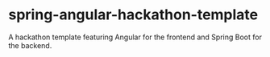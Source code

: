 # spring-angular-hackathon-template
A hackathon template featuring Angular for the frontend and Spring Boot for the backend.
